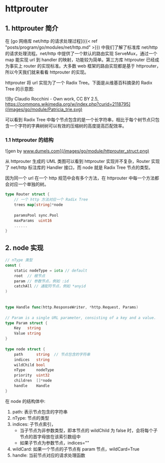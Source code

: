 # httprouter


## 1. httprouter 简介
在 [go 网络库 net/http 的请求处理过程]({{< ref "posts/program/go/modules/net/http.md" >}}) 中我们了解了标准库 net/http 的请求处理流程。net/http 中提供了一个默认的路由实现 ServeMux，通过一个 map 能实现 url 到 handler 的映射，功能较为简单。第三方库 httprouter 已经成为事实上 router 的实现标准。大多数 web 框架的路由实现都是基于 httprouter，所以今天我们就来看看 httprouter 的实现。

httprouter 将 url 实现为了一个 Radix Tree。下面是从维基百科摘录的 Radix Tree 的示意图:

![By Claudio Rocchini - Own work, CC BY 2.5, https://commons.wikimedia.org/w/index.php?curid=2118795](/images/go/module/Patricia_trie.svg)

可以看到 Radix Tree 中每个节点包含的是一个长字符串，相比于每个树节点只包含一个字符的字典树树可以有效的压缩树的高度提高匹配效率。

### 1.1 httprouter 的结构

![gen by www.dumels.com](/images/go/module/httprouter_struct.png)

从 httprouter 生成的 UML 类图可以看到 httprouter 实现并不复杂，Router 实现了 net/http 标注库的 Handler 接口，而 node 就是 Radix Tree 节点的类型。

因为同一个 url 在一个 http 规范中会有多个方法，在 httprouter 中每一个方法都会对应一个单独的树。

```go
type Router struct {
    // 一个 http 方法对应一个 Radix Tree
    trees map[string]*node

	paramsPool sync.Pool
	maxParams  uint16
    ......
}
```

## 2. node 实现
```go
// nType 类型
const (
	static nodeType = iota // default
	root  // 根节点
	param // 参数节点，例如 :id
	catchAll // 通配符节点，例如 *anyid
)


type Handle func(http.ResponseWriter, *http.Request, Params)

// Param is a single URL parameter, consisting of a key and a value.
type Param struct {
	Key   string
	Value string
}

type node struct {
	path      string  // 节点包含的字符串
	indices   string
	wildChild bool
	nType     nodeType 
	priority  uint32
	children  []*node
	handle    Handle
}
```
在 node 的结构体中:
1. path: 表示节点包含的字符串
2. nType: 节点的类型
3. indices: 子节点索引，
   - 当子节点为非参数类型，即本节点的 wildChild 为 false 时，会将每个子节点的首字母放在该索引数组中
   - 如果子节点为参数节点，indices=""
4. wildCard: 如果一个节点的子节点有 param 节点，wildCard=True
5. handle: 当前节点对应的请求处理函数




